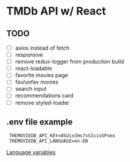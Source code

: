 # TMDb API w/ React

## TODO

* [ ] axios instead of fetch
* [ ] responsive
* [ ] remove redux-logger from production build
* [ ] react-loadable
* [ ] favorite movies page
* [ ] fav/unfav movies
* [ ] search input
* [ ] recommendations card
* [ ] remove styled-loader

## .env file example

     THEMOVIEDB_API_KEY=8SUisSHs7sSIsioSPsms
     THEMOVIEDB_API_LANGUAGE=en-EN

[Language variables](https://developers.themoviedb.org/3/getting-started/languages)
